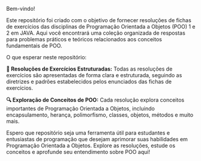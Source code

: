Bem-vindo!

Este repositório foi criado com o objetivo de fornecer resoluções de fichas de exercícios das disciplinas de Programação Orientada a Objetos (POO) 1 e 2 em JAVA. Aqui você encontrará uma coleção organizada de respostas para problemas práticos e teóricos relacionados aos conceitos fundamentais de POO.

O que esperar neste repositório:

 **📝 Resoluções de Exercícios Estruturadas:** Todas as resoluções de exercícios são apresentadas de forma clara e estruturada, seguindo as diretrizes e padrões estabelecidos pelos enunciados das fichas de exercícios.

**🔍 Exploração de Conceitos de POO:** Cada resolução explora conceitos importantes de Programação Orientada a Objetos, incluindo encapsulamento, herança, polimorfismo, classes, objetos, métodos e muito mais.

Espero que repositório seja uma ferramenta útil para estudantes e entusiastas de programação que desejam aprimorar suas habilidades em Programação Orientada a Objetos. Explore as resoluções, estude os conceitos e aprofunde seu entendimento sobre POO aqui!
